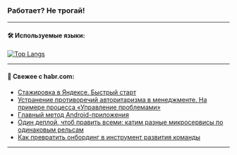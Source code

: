### Работает? Не трогай!

---
<!--
#### 🛠️ Technical stack:

![Java](https://img.shields.io/badge/Java-informational?logo=Oracle&style=flat&logoColor=white&color=FF4500)
![Kotlin](https://img.shields.io/badge/Kotlin-informational?logo=Kotlin&style=flat&logoColor=white&color=774D97)
![TS](https://img.shields.io/badge/TypeScript-informational?logo=typeScript&style=flat&logoColor=black&color=017acc)
![Python](https://img.shields.io/badge/Python-informational?logo=Python&style=flat&logoColor=black&color=ffdd54) <br>
![Spring](https://img.shields.io/badge/Spring-informational?logo=Spring&style=flat&logoColor=white&color=6DB33F) 
![SpringBoot](https://img.shields.io/badge/SpringBoot-informational?logo=SpringBoot&style=flat&logoColor=white&color=6DB33F)
![Nest](https://img.shields.io/badge/NestJS-informational?logo=NestJS&style=flat&logoColor=white&color=E0234E) 
![NodeJS](https://img.shields.io/badge/NodeJS-informational?logo=node.js&style=flat&logoColor=white&color=70A760)<br>
![PostgreSQL](https://img.shields.io/badge/PostgreSQL-informational?logo=PostgreSQL&style=flat&logoColor=white&color=DAA520)
![MongoDB](https://img.shields.io/badge/MongoDB-informational?logo=MongoDB&style=flat&logoColor=white&color=870000)
![Apache](https://img.shields.io/badge/Apache-informational?logo=apache&style=flat&logoColor=white&color=f74e28)

___ 
-->

#### 🛠️ Используемые языки:

[![Top Langs](https://github-readme-stats-82jvfl3w3-advtsettinggmailcoms-projects.vercel.app/api/top-langs/?username=zloylis&langs_count=10&hide_title=true&title_color=e6edf3&size_weight=0.5&count_weight=0.5&layout=compact&hide_progress=true&hide_border=true&theme=dracula)](https://github.com/zloylis)

<!---


####  :octocat:&nbsp;&nbsp; Статистика:

![GitHub stats](https://github-readme-stats-u2qms2cxw-advtsettinggmailcoms-projects.vercel.app/api?username=zloylis&show_icons=true&hide_border=true&theme=dracula&title_color=e6edf3&include_all_commits=true&count_private=true&hide_rank=false&hide_title=true&rank_icon=github)
-->
---

#### 💬 Свежее с habr.com:

<!-- BLOG-POST-LIST:START -->
- [Стажировка в Яндексе. Быстрый старт](https://habr.com/ru/articles/854740/?utm_source=habrahabr&utm_medium=rss&utm_campaign=854740)
- [Устранение противоречий авторитаризма в менеджменте. На примере процесса «Управление проблемами»](https://habr.com/ru/articles/854730/?utm_source=habrahabr&utm_medium=rss&utm_campaign=854730)
- [Главный метод Android-приложения](https://habr.com/ru/articles/854726/?utm_source=habrahabr&utm_medium=rss&utm_campaign=854726)
- [Один деплой, чтоб править всеми: катим разные микросервисы по одинаковым рельсам](https://habr.com/ru/companies/yoomoney/articles/854060/?utm_source=habrahabr&utm_medium=rss&utm_campaign=854060)
- [Как превратить онбординг в инструмент развития команды](https://habr.com/ru/companies/oleg-bunin/articles/852750/?utm_source=habrahabr&utm_medium=rss&utm_campaign=852750)
<!-- BLOG-POST-LIST:END -->

---
